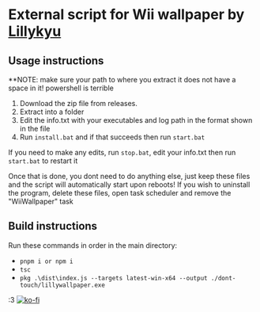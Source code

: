 # External script for Wii wallpaper by [Lillykyu](https://www.lillykyu.gay/)


## Usage instructions
**NOTE: make sure your path to where you extract it does not have a space in it! powershell is terrible

1. Download the zip file from releases.
2. Extract into a folder
3. Edit the info.txt with your executables and log path in the format shown in the file
4. Run ``install.bat`` and if that succeeds then run ``start.bat``

If you need to make any edits, run ``stop.bat``, edit your info.txt then run ``start.bat`` to restart it

Once that is done, you dont need to do anything else, just keep these files and the script will automatically start upon reboots!
If you wish to uninstall the program, delete these files, open task scheduler and remove the "WiiWallpaper" task

## Build instructions
Run these commands in order in the main directory:
  - ``pnpm i or npm i``
  - ``tsc``
  - ``pkg .\dist\index.js --targets latest-win-x64 --output ./dont-touch/lillywallpaper.exe``

:3
[![ko-fi](https://ko-fi.com/img/githubbutton_sm.svg)](https://ko-fi.com/N4N6145I0V)
